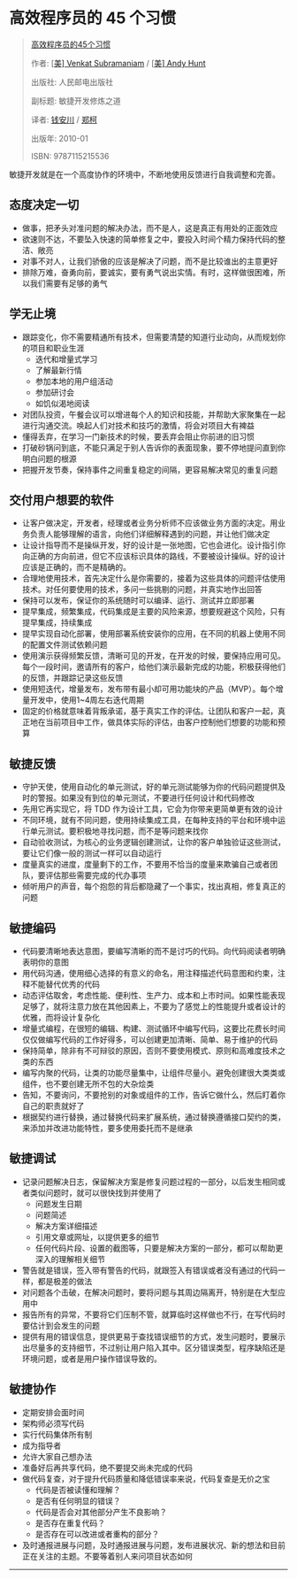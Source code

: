 # 高效程序员的 45 个习惯

> [高效程序员的45个习惯](<https://book.douban.com/subject/4164024/>)
>
> 作者:  [[美\] Venkat Subramaniam](https://book.douban.com/author/4536558/) / [[美\] Andy Hunt](https://book.douban.com/author/4536562/)
>
> 出版社: 人民邮电出版社
>
> 副标题: 敏捷开发修炼之道
>
> 译者: [钱安川](https://book.douban.com/search/%E9%92%B1%E5%AE%89%E5%B7%9D) / [郑柯](https://book.douban.com/search/%E9%83%91%E6%9F%AF)
>
> 出版年: 2010-01
>
> ISBN: 9787115215536

敏捷开发就是在一个高度协作的环境中，不断地使用反馈进行自我调整和完善。

## 态度决定一切

* 做事，把矛头对准问题的解决办法，而不是人，这是真正有用处的正面效应
* 欲速则不达，不要坠入快速的简单修复之中，要投入时间个精力保持代码的整洁、敞亮
* 对事不对人，让我们骄傲的应该是解决了问题，而不是比较谁出的主意更好
* 排除万难，奋勇向前，要诚实，要有勇气说出实情。有时，这样做很困难，所以我们需要有足够的勇气

## 学无止境

* 跟踪变化，你不需要精通所有技术，但需要清楚的知道行业动向，从而规划你的项目和职业生涯
  * 迭代和增量式学习
  * 了解最新行情
  * 参加本地的用户组活动
  * 参加研讨会
  * 如饥似渴地阅读
* 对团队投资，午餐会议可以增进每个人的知识和技能，并帮助大家聚集在一起进行沟通交流。唤起人们对技术和技巧的激情，将会对项目大有裨益
* 懂得丢弃，在学习一门新技术的时候，要丢弃会阻止你前进的旧习惯
* 打破砂锅问到底，不能只满足于别人告诉你的表面现象，要不停地提问直到你明白问题的根源
* 把握开发节奏，保持事件之间重复稳定的间隔，更容易解决常见的重复问题

## 交付用户想要的软件

* 让客户做决定，开发者，经理或者业务分析师不应该做业务方面的决定。用业务负责人能够理解的语言，向他们详细解释遇到的问题，并让他们做决定
* 让设计指导而不是操纵开发，好的设计是一张地图，它也会进化。设计指引你向正确的方向前进，但它不应该标识具体的路线，不要被设计操纵。好的设计应该是正确的，而不是精确的。
* 合理地使用技术，首先决定什么是你需要的，接着为这些具体的问题评估使用技术。对任何要使用的技术，多问一些挑剔的问题，并真实地作出回答
* 保持可以发布，保证你的系统随时可以编译、运行、测试并立即部署
* 提早集成，频繁集成，代码集成是主要的风险来源，想要规避这个风险，只有提早集成，持续集成
* 提早实现自动化部署，使用部署系统安装你的应用，在不同的机器上使用不同的配置文件测试依赖问题
* 使用演示获得频繁反馈，清晰可见的开发，在开发的时候，要保持应用可见。每个一段时间，邀请所有的客户，给他们演示最新完成的功能，积极获得他们的反馈，并跟踪记录这些反馈
* 使用短迭代，增量发布，发布带有最小却可用功能块的产品（MVP）。每个增量开发中，使用1~4周左右迭代周期
* 固定的价格就意味着背叛承诺，基于真实工作的评估。让团队和客户一起，真正地在当前项目中工作，做具体实际的评估，由客户控制他们想要的功能和预算

## 敏捷反馈

* 守护天使，使用自动化的单元测试，好的单元测试能够为你的代码问题提供及时的警报。如果没有到位的单元测试，不要进行任何设计和代码修改
* 先用它再实现它，将 TDD 作为设计工具，它会为你带来更简单更有效的设计
* 不同环境，就有不同问题，使用持续集成工具，在每种支持的平台和环境中运行单元测试。要积极地寻找问题，而不是等问题来找你
* 自动验收测试，为核心的业务逻辑创建测试，让你的客户单独验证这些测试，要让它们像一般的测试一样可以自动运行
* 度量真实的进度，度量剩下的工作，不要用不恰当的度量来欺骗自己或者团队，要评估那些需要完成的代办事项
* 倾听用户的声音，每个抱怨的背后都隐藏了一个事实，找出真相，修复真正的问题

## 敏捷编码

* 代码要清晰地表达意图，要编写清晰的而不是讨巧的代码。向代码阅读者明确表明你的意图
* 用代码沟通，使用细心选择的有意义的命名，用注释描述代码意图和约束，注释不能替代优秀的代码
* 动态评估取舍，考虑性能、便利性、生产力、成本和上市时间。如果性能表现足够了，就将注意力放在其他因素上，不要为了感觉上的性能提升或者设计的优雅，而将设计复杂化
* 增量式编程，在很短的编辑、构建、测试循环中编写代码，这要比花费长时间仅仅做编写代码的工作好得多，可以创建更加清晰、简单、易于维护的代码
* 保持简单，除非有不可辩驳的原因，否则不要使用模式、原则和高难度技术之类的东西
* 编写内聚的代码，让类的功能尽量集中，让组件尽量小。避免创建很大类类或组件，也不要创建无所不包的大杂烩类
* 告知，不要询问，不要抢别的对象或组件的工作，告诉它做什么，然后盯着你自己的职责就好了
* 根据契约进行替换，通过替换代码来扩展系统，通过替换遵循接口契约的类，来添加并改进功能特性，要多使用委托而不是继承

## 敏捷调试

* 记录问题解决日志，保留解决方案是修复问题过程的一部分，以后发生相同或者类似问题时，就可以很快找到并使用了
  * 问题发生日期
  * 问题简述
  * 解决方案详细描述
  * 引用文章或网址，以提供更多的细节
  * 任何代码片段、设置的截图等，只要是解决方案的一部分，都可以帮助更深入的理解相关细节
* 警告就是错误，签入带有警告的代码，就跟签入有错误或者没有通过的代码一样，都是极差的做法
* 对问题各个击破，在解决问题时，要将问题与其周边隔离开，特别是在大型应用中
* 报告所有的异常，不要将它们压制不管，就算临时这样做也不行，在写代码时要估计到会发生的问题
* 提供有用的错误信息，提供更易于查找错误细节的方式，发生问题时，要展示出尽量多的支持细节，不过别让用户陷入其中。区分错误类型，程序缺陷还是环境问题，或者是用户操作错误导致的。

## 敏捷协作

* 定期安排会面时间
* 架构师必须写代码
* 实行代码集体所有制
* 成为指导者
* 允许大家自己想办法
* 准备好后再共享代码，绝不要提交尚未完成的代码
* 做代码复查，对于提升代码质量和降低错误率来说，代码复查是无价之宝
  * 代码是否被读懂和理解？
  * 是否有任何明显的错误？
  * 代码是否会对其他部分产生不良影响？
  * 是否存在重复代码？
  * 是否存在可以改进或者重构的部分？
* 及时通报进展与问题，及时通报进展与问题，发布进展状况、新的想法和目前正在关注的主题。不要等着别人来问项目状态如何

---
